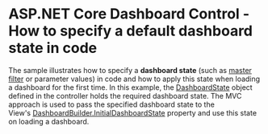 # ASP.NET Core Dashboard Control - How to specify a default dashboard state in code


<p>The sample illustrates how to specify a <strong>dashboard state</strong> (such as <a href="">master filter</a> or parameter values) in code and how to apply this state when loading a dashboard for the first time. In this example, the <a href="https://docs.devexpress.com/Dashboard/DevExpress.DashboardCommon.DashboardState">DashboardState</a> object defined in the controller holds the required dashboard state. The MVC approach is used to pass the specified dashboard state to the View's <a href="https://docs.devexpress.com/Dashboard/DevExpress.DashboardAspNetCore.DashboardBuilder.InitialDashboardState(System.String)">DashboardBuilder.InitialDashboardState</a> property and use this state on loading a dashboard.</p>

<br/>


